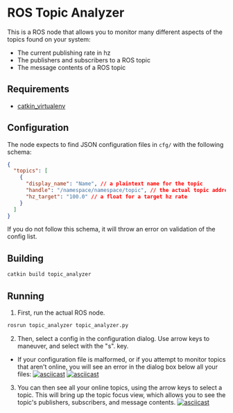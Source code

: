 # ROS Topic Analyzer

This is a ROS node that allows you to monitor many different aspects of
the topics found on your system:

- The current publishing rate in hz
- The publishers and subscribers to a ROS topic
- The message contents of a ROS topic

## Requirements

- [catkin_virtualenv](https://github.com/locusrobotics/catkin_virtualenv)

## Configuration

The node expects to find JSON configuration files in `cfg/` with the following schema:

```json
{
  "topics": [
    {
      "display_name": "Name", // a plaintext name for the topic
      "handle": "/namespace/namespace/topic", // the actual topic address
      "hz_target": "100.0" // a float for a target hz rate
    }
  ]
}
```

If you do not follow this schema, it will throw an error on validation
of the config list.

## Building

```bash
catkin build topic_analyzer
```

## Running
1. First, run the actual ROS node.
```bash
rosrun topic_analyzer topic_analyzer.py
```
2. Then, select a config in the configuration dialog. Use arrow keys to maneuver, and select with the "s". key.
  - If your configuration file is malformed, or if you attempt to monitor topics that aren't online, you will see an error in the dialog box below all your files:
  [![asciicast](https://asciinema.org/a/570096.svg)](https://asciinema.org/a/570096)
  [![asciicast](https://asciinema.org/a/570099.svg)](https://asciinema.org/a/570099)

3. You can then see all your online topics, using the arrow keys to select a topic. This will bring up the topic focus view,
  which allows you to see the topic's publishers, subscribers, and message contents.
  [![asciicast](https://asciinema.org/a/570097.svg)](https://asciinema.org/a/570097)
